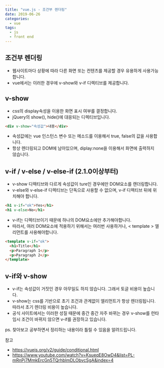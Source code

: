 ```yaml
---
title: "vue.js - 조건부 렌더링"
date: 2019-06-26
categories:
  - vue
tags:
  - js
  - front end
---
```


## 조건부 렌더링

- 웹사이트마다 상황에 따라 다른 화면 또는 컨텐츠를 제공할 경우 유용하게 사용가능합니다.
- vue에서는 이러한 경우에 v-show와 v-if 디렉티브를 제공합니다.

## v-show

- css의 display속성을 이용한 화면 표시 여부를 결정합니다.
- jQuery의 show(), hide()에 대응되는 디렉티브입니다.

```html
<div v-show="속성값">내용</div>
```

- 속성값에는 vue 인스턴스 변수 또는 메소드를 이용해서 true, false의 값을 사용합니다.
- 항상 렌더링되고 DOM에 남아있으며, diplay:none을 이용해서 화면에 출력하지 않습니다.

## v-if / v-else / v-else-if (2.1.0이상부터)

- v-show 디렉티브와 다르게 속성값이 ture인 경우에만 DOM요소를 랜더링합니다.
- v-else와 v-else-if 디렉티브는 단독으로 사용할 수 없으며, v-if 디렉티브 뒤에 위치해야 합니다.

```html
<h1 v-if="ok">Yes</h1>
<h1 v-else>No</h1>
```

- v-if는 디렉티브이기 때문에 하나의 DOM요소에만 추가해야합니다.
- 따라서, 여러 DOM요소에 적용하기 위해서는 여러번 사용하거나, < template > 엘리먼트를 사용해야합니다.

```html
<template v-if="ok">
  <h1>Title</h1>
  <p>Paragraph 1</p>
  <p>Paragraph 2</p>
</template>
```

## v-if와 v-show

- v-if는 속성값이 거짓인 경우 아무일도 하지 않습니다. 그래서 토글 비용이 높습니다.
- v-show는 css를 기반으로 초기 조건과 관계없이 엘리먼트가 항상 렌더링됩니다. 따라서 초기 렌더링 비용이 높습니다.
- 공식 사이트에서는 이러한 성질 때문에 중간 중간 자주 바뀌는 경우 v-show를 런타임시 조건이 바뀌지 않으면 v-if를 권장하고 있습니다.

ps. 찾아보고 공부하면서 정리하는 내용이라 틀릴 수 있음을 알려드립니다.

참고

- <https://vuejs.org/v2/guide/conditional.html>
- <https://www.youtube.com/watch?v=KsueqE8OwD4&list=PL-mRnPj7MmkErcGn5TQrhblmDLObvcSgA&index=4>

